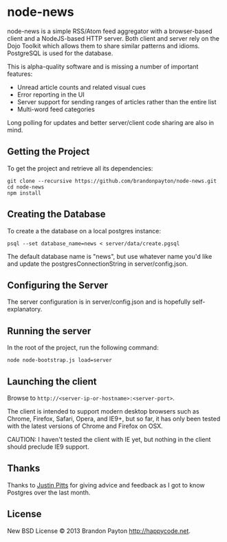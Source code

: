 node-news
=========

node-news is a simple RSS/Atom feed aggregator with a browser-based client and a NodeJS-based HTTP server.
Both client and server rely on the Dojo Toolkit which allows them to share similar patterns and idioms.
PostgreSQL is used for the database.

This is alpha-quality software and is missing a number of important features:
* Unread article counts and related visual cues
* Error reporting in the UI
* Server support for sending ranges of articles rather than the entire list
* Multi-word feed categories

Long polling for updates and better server/client code sharing are also in mind.

## Getting the Project 
To get the project and retrieve all its dependencies:
```
git clone --recursive https://github.com/brandonpayton/node-news.git
cd node-news
npm install
```

## Creating the Database

To create a the database on a local postgres instance:
```
psql --set database_name=news < server/data/create.pgsql
```
The default database name is "news", but use whatever name you'd like and update the postgresConnectionString in server/config.json.

## Configuring the Server

The server configuration is in server/config.json and is hopefully self-explanatory.

## Running the server
In the root of the project, run the following command:
```
node node-bootstrap.js load=server
```

## Launching the client

Browse to ```http://<server-ip-or-hostname>:<server-port>```.

The client is intended to support modern desktop browsers such as Chrome, Firefox, Safari, Opera, and IE9+, but so far, it has only been tested with the latest versions of Chrome and Firefox on OSX.

CAUTION: I haven't tested the client with IE yet, but nothing in the client should preclude IE9 support.

## Thanks

Thanks to [Justin Pitts](https://github.com/justinpitts) for giving advice and feedback as I got to know Postgres over the last month.

## License

New BSD License © 2013 Brandon Payton http://happycode.net. 
